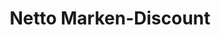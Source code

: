 ---
title: "Netto Marken-Discount"
url: /duisburg/netto-marken-discount-im-bonnefeld/
shop: Supermarkt
---